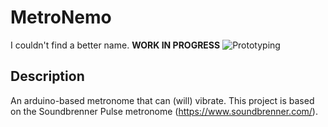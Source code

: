 # MetroNemo
I couldn't find a better name. **WORK IN PROGRESS**
![Prototyping](https://github.com/UC3Music/MetroNemo/blob/master/img/FirstApproach.jpg)
## Description
An arduino-based metronome that can (will) vibrate.
This project is based on the Soundbrenner Pulse metronome (https://www.soundbrenner.com/).
